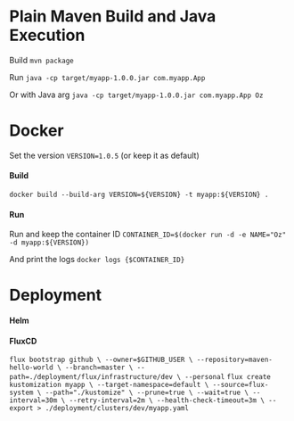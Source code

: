 # Plain Maven Build and Java Execution
Build
`mvn package`

Run
`java -cp target/myapp-1.0.0.jar com.myapp.App`

Or with Java arg
`java -cp target/myapp-1.0.0.jar com.myapp.App Oz`

# Docker
Set the version `VERSION=1.0.5` (or keep it as default)
#### Build
`docker build --build-arg VERSION=${VERSION} -t myapp:${VERSION} .`
#### Run
Run and keep the container ID
`CONTAINER_ID=$(docker run -d -e NAME="Oz" -d myapp:${VERSION})`

And print the logs `docker logs {$CONTAINER_ID}`

# Deployment

#### Helm

#### FluxCD

`
flux bootstrap github \
--owner=$GITHUB_USER \
--repository=maven-hello-world \
--branch=master \
--path=./deployment/flux/infrastructure/dev \
--personal
`
`
flux create kustomization myapp \
--target-namespace=default \
--source=flux-system \
--path="./kustomize" \
--prune=true \
--wait=true \
--interval=30m \
--retry-interval=2m \
--health-check-timeout=3m \
--export > ./deployment/clusters/dev/myapp.yaml
`
